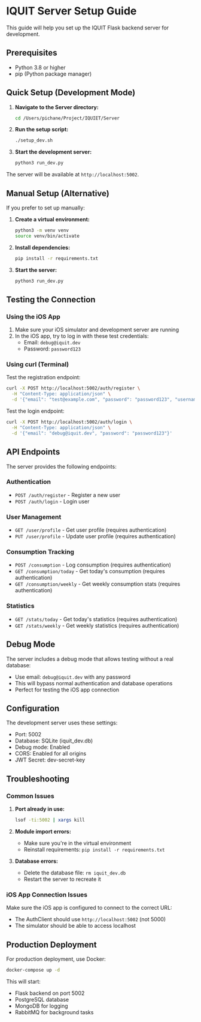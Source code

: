 # IQUIT Server Setup Guide

This guide will help you set up the IQUIT Flask backend server for development.

## Prerequisites

- Python 3.8 or higher
- pip (Python package manager)

## Quick Setup (Development Mode)

1. **Navigate to the Server directory:**
   ```bash
   cd /Users/pichane/Project/IQUIET/Server
   ```

2. **Run the setup script:**
   ```bash
   ./setup_dev.sh
   ```

3. **Start the development server:**
   ```bash
   python3 run_dev.py
   ```

The server will be available at `http://localhost:5002`.

## Manual Setup (Alternative)

If you prefer to set up manually:

1. **Create a virtual environment:**
   ```bash
   python3 -m venv venv
   source venv/bin/activate
   ```

2. **Install dependencies:**
   ```bash
   pip install -r requirements.txt
   ```

3. **Start the server:**
   ```bash
   python3 run_dev.py
   ```

## Testing the Connection

### Using the iOS App

1. Make sure your iOS simulator and development server are running
2. In the iOS app, try to log in with these test credentials:
   - Email: `debug@iquit.dev`
   - Password: `password123`

### Using curl (Terminal)

Test the registration endpoint:
```bash
curl -X POST http://localhost:5002/auth/register \
  -H "Content-Type: application/json" \
  -d '{"email": "test@example.com", "password": "password123", "username": "testuser"}'
```

Test the login endpoint:
```bash
curl -X POST http://localhost:5002/auth/login \
  -H "Content-Type: application/json" \
  -d '{"email": "debug@iquit.dev", "password": "password123"}'
```

## API Endpoints

The server provides the following endpoints:

### Authentication
- `POST /auth/register` - Register a new user
- `POST /auth/login` - Login user

### User Management
- `GET /user/profile` - Get user profile (requires authentication)
- `PUT /user/profile` - Update user profile (requires authentication)

### Consumption Tracking
- `POST /consumption` - Log consumption (requires authentication)
- `GET /consumption/today` - Get today's consumption (requires authentication)
- `GET /consumption/weekly` - Get weekly consumption stats (requires authentication)

### Statistics
- `GET /stats/today` - Get today's statistics (requires authentication)
- `GET /stats/weekly` - Get weekly statistics (requires authentication)

## Debug Mode

The server includes a debug mode that allows testing without a real database:

- Use email: `debug@iquit.dev` with any password
- This will bypass normal authentication and database operations
- Perfect for testing the iOS app connection

## Configuration

The development server uses these settings:
- Port: 5002
- Database: SQLite (iquit_dev.db)
- Debug mode: Enabled
- CORS: Enabled for all origins
- JWT Secret: dev-secret-key

## Troubleshooting

### Common Issues

1. **Port already in use:**
   ```bash
   lsof -ti:5002 | xargs kill
   ```

2. **Module import errors:**
   - Make sure you're in the virtual environment
   - Reinstall requirements: `pip install -r requirements.txt`

3. **Database errors:**
   - Delete the database file: `rm iquit_dev.db`
   - Restart the server to recreate it

### iOS App Connection Issues

Make sure the iOS app is configured to connect to the correct URL:
- The AuthClient should use `http://localhost:5002` (not 5000)
- The simulator should be able to access localhost

## Production Deployment

For production deployment, use Docker:

```bash
docker-compose up -d
```

This will start:
- Flask backend on port 5002
- PostgreSQL database
- MongoDB for logging
- RabbitMQ for background tasks
